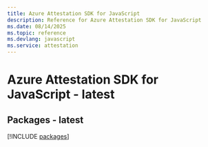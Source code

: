 ```yaml
---
title: Azure Attestation SDK for JavaScript
description: Reference for Azure Attestation SDK for JavaScript
ms.date: 08/14/2025
ms.topic: reference
ms.devlang: javascript
ms.service: attestation
---
```

# Azure Attestation SDK for JavaScript - latest
## Packages - latest
[!INCLUDE [packages](attestation-index.md)]
